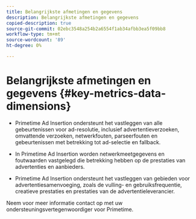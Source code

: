 ```yaml
---
title: Belangrijkste afmetingen en gegevens
description: Belangrijkste afmetingen en gegevens
copied-description: true
source-git-commit: 02ebc3548a254b2a6554f1ab34afbb3ea5f09bb8
workflow-type: tm+mt
source-wordcount: '89'
ht-degree: 0%

---
```


# Belangrijkste afmetingen en gegevens {#key-metrics-data-dimensions}

* Primetime Ad Insertion ondersteunt het vastleggen van alle gebeurtenissen voor ad-resolutie, inclusief advertentieverzoeken, omvattende verzoeken, netwerkfouten, parseerfouten en gebeurtenissen met betrekking tot ad-selectie en fallback.

* In Primetime Ad Insertion worden netwerkmeetgegevens en foutwaarden vastgelegd die betrekking hebben op de prestaties van advertenties en aanbieders.

* Primetime Ad Insertion ondersteunt het vastleggen van gebieden voor advertentiesamenvoeging, zoals de vulling- en gebruiksfrequentie, creatieve prestaties en prestaties van de advertentieleverancier.

Neem voor meer informatie contact op met uw ondersteuningsvertegenwoordiger voor Primetime.
